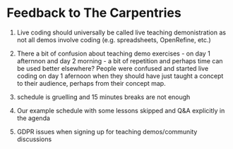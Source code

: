 # Feedback to The Carpentries
1. Live coding should universally be called live teaching demonistration as not all demos involve coding (e.g. spreadsheets, OpenRefine, etc.)

2. There a bit of confusion about teaching demo exercises - on day 1 afternnon and day 2 morning - a bit of repetition and perhaps time can be used better elsewhere? People were confused and started live coding on day 1 afernoon when they should have just taught a concept to their audience, perhaps from their concept map.

3. schedule is gruelling and 15 minutes breaks are not enough

4. Our example schedule with some lessons skipped and Q&A explicitly in the agenda

5. GDPR issues when signing up for teaching demos/community discussions
